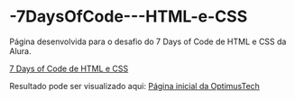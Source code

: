 # -7DaysOfCode---HTML-e-CSS
Página desenvolvida para o desafio do 7 Days of Code de HTML e CSS da Alura.

[7 Days of Code de HTML e CSS](https://7daysofcode.io/matricula/html-css)

Resultado pode ser visualizado aqui:
[Página inicial da OptimusTech](https://daniel-liberato.github.io/-7DaysOfCode---HTML-e-CSS/)
